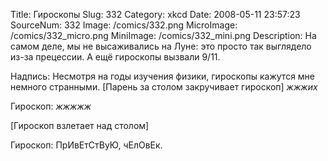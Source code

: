 Title: Гироскопы 
Slug: 332 
Category: xkcd 
Date: 2008-05-11 23:57:23 
SourceNum: 332 
Image: /comics/332.png 
MicroImage: /comics/332_micro.png 
MiniImage: /comics/332_mini.png 
Description: На самом деле, мы не высаживались на Луне: это просто так выглядело из-за прецессии. А ещё гироскопы вызвали 9/11. 

Надпись: Несмотря на годы изучения физики, гироскопы кажутся мне немного странными.
[Парень за столом закручивает гироскоп]
*жжжих*

Гироскоп: *жжжжж*

[Гироскоп взлетает над столом]

Гироскоп: ПрИвЕтСтВуЮ, чЕлОвЕк.